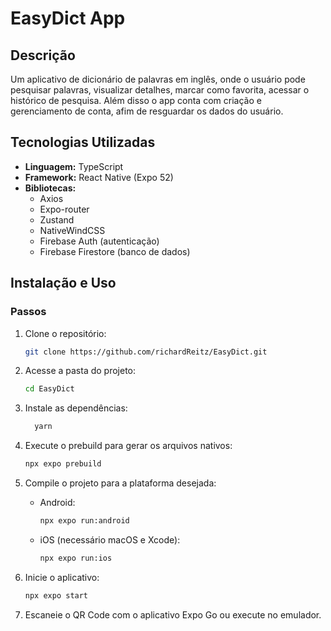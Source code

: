 # EasyDict App

## Descrição
Um aplicativo de dicionário de palavras em inglês, onde o usuário pode pesquisar palavras, visualizar detalhes, marcar como favorita, acessar o histórico de pesquisa.
Além disso o app conta com criação e gerenciamento de conta, afim de resguardar os dados do usuário.

## Tecnologias Utilizadas
- **Linguagem:** TypeScript
- **Framework:** React Native (Expo 52)
- **Bibliotecas:**
  - Axios
  - Expo-router
  - Zustand
  - NativeWindCSS
  - Firebase Auth (autenticação)
  - Firebase Firestore (banco de dados)

## Instalação e Uso

### Passos
1. Clone o repositório:
   ```sh
   git clone https://github.com/richardReitz/EasyDict.git
   ```

2. Acesse a pasta do projeto:
   ```sh
   cd EasyDict
   ```

3. Instale as dependências:
   ```sh
     yarn
   ```
   
5. Execute o prebuild para gerar os arquivos nativos:
   ```sh
   npx expo prebuild
   ```

6. Compile o projeto para a plataforma desejada:
   - Android:
     ```sh
     npx expo run:android
     ```
   - iOS (necessário macOS e Xcode):
     ```sh
     npx expo run:ios
     ```

7. Inicie o aplicativo:
   ```sh
   npx expo start
   ```

8. Escaneie o QR Code com o aplicativo Expo Go ou execute no emulador.


